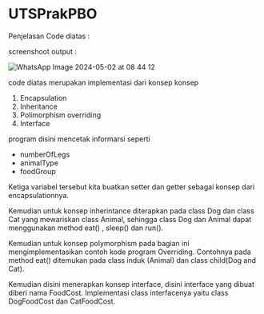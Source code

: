 # UTSPrakPBO

Penjelasan Code diatas :

screenshoot output :

![WhatsApp Image 2024-05-02 at 08 44 12](https://github.com/khaerulilman/UTSPrakPBO/assets/110533356/684dce2d-cf93-4b21-801e-8492c435d7db)



code diatas merupakan implementasi dari konsep konsep 
1. Encapsulation
2. Inheritance
3. Polimorphism overriding
4. Interface 

program disini mencetak informarsi seperti 
- numberOfLegs  
- animalType 
- foodGroup

Ketiga variabel tersebut kita buatkan setter dan getter sebagai konsep dari encapsulationnya.

Kemudian untuk konsep inherintance diterapkan pada class Dog dan class Cat yang mewariskan class Animal, sehingga class Dog dan Animal dapat menggunakan method eat() , sleep() dan run().

Kemudian untuk konsep polymorphism pada bagian ini mengimplementasikan contoh kode program Overriding. Contohnya pada method eat() ditemukan pada class induk (Animal) dan class child(Dog and Cat).

Kemudian disini menerapkan konsep interface, disini interface yang dibuat diberi nama FoodCost. Implementasi class interfacenya yaitu class DogFoodCost dan CatFoodCost.

